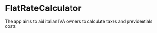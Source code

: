 # FlatRateCalculator
The app aims to aid italian IVA owners to calculate taxes and previdentials costs
